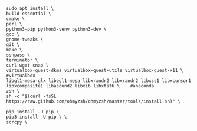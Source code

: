     sudo apt install \
    build-essential \
    cmake \
    perl \
    python3-pip python3-venv python3-dev \
    gcc \
    gnome-tweaks \
    git \
    make \
    sshpass \
    terminator \
    curl wget snap \
    virtualbox-guest-dkms virtualbox-guest-utils virtualbox-guest-x11 \    #virtualbox
    libgl1-mesa-glx libegl1-mesa libxrandr2 libxrandr2 libxss1 libxcursor1 libxcomposite1 libasound2 libxi6 libxtst6 \    #anaconda
    zsh \
    sh -c "$(curl -fsSL https://raw.github.com/ohmyzsh/ohmyzsh/master/tools/install.sh)" \
    
    pip install -U pip \
    pip3 install -U pip \ \
    scrcpy \
